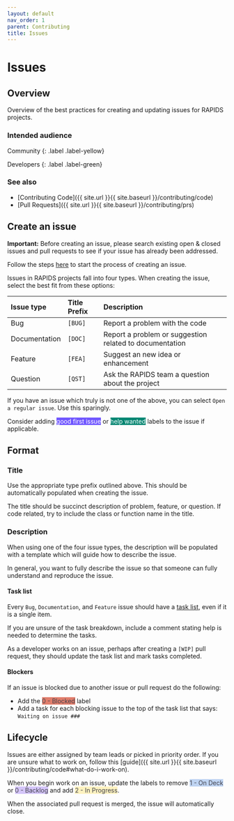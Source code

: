 ```yaml
---
layout: default
nav_order: 1
parent: Contributing
title: Issues
---
```


# Issues

## Overview

Overview of the best practices for creating and updating issues for RAPIDS projects.

### Intended audience

Community
{: .label .label-yellow}

Developers
{: .label .label-green}

### See also
- [Contributing Code]({{ site.url }}{{ site.baseurl }}/contributing/code)
- [Pull Requests]({{ site.url }}{{ site.baseurl }}/contributing/prs)

## Create an issue

__Important:__ Before creating an issue, please search existing open & closed issues and pull requests to see if your issue has already been addressed.

Follow the steps [here](https://help.github.com/articles/creating-an-issue/) to start the process of creating an issue.

Issues in RAPIDS projects fall into four types. When creating the issue, select the best fit from these options:

| Issue type | Title Prefix | Description |
|:-----------|:-------------|:------------|
| Bug | `[BUG]` | Report a problem with the code |
| Documentation | `[DOC]` | Report a problem or suggestion related to documentation
| Feature | `[FEA]` | Suggest an new idea or enhancement |
| Question | `[QST]` | Ask the RAPIDS team a question about the project |

If you have an issue which truly is not one of the above, you can select `Open a regular issue`. Use this sparingly.

Consider adding <span class="label" style="background: #7057ff; color: #ffffff; text-transform: none">good first issue</span> or <span class="label" style="background: #008672; color: #ffffff; text-transform: none">help wanted</span> labels to the issue if applicable.

## Format

### Title

Use the appropriate type prefix outlined above. This should be automatically populated when creating the issue.

The title should be succinct description of problem, feature, or question. If code related, try to include the class or function name in the title.

### Description

When using one of the four issue types, the description will be populated with a template which will guide how to describe the issue.

In general, you want to fully describe the issue so that someone can fully understand and reproduce the issue.


#### Task list

Every `Bug`, `Documentation`, and `Feature` issue should have a [task list](https://help.github.com/articles/about-task-lists/), even if it is a single item.

If you are unsure of the task breakdown, include a comment stating help is needed to determine the tasks.

As a developer works on an issue, perhaps after creating a `[WIP]` pull request, they should update the task list and mark tasks completed.

#### Blockers

If an issue is blocked due to another issue or pull request do the following:
- Add the <span class="label" style="background: #e07d6b; color: #44434d; text-transform: none">0 - Blocked</span> label
- Add a task for each blocking issue to the top of the task list that says: `Waiting on issue ###`

## Lifecycle

Issues are either assigned by team leads or picked in priority order. If you are unsure what to work on, follow this [guide]({{ site.url }}{{ site.baseurl }}/contributing/code#what-do-i-work-on).

When you begin work on an issue, update the labels to remove <span class="label" style="background: #bfd4f2; color: #44434d; text-transform: none">1 - On Deck</span> or <span class="label" style="background: #d4c5f9; color: #44434d; text-transform: none">0 - Backlog</span> and add <span class="label" style="background: #fef2c0; color: #44434d; text-transform: none">2 - In Progress</span>.

When the associated pull request is merged, the issue will automatically close.
